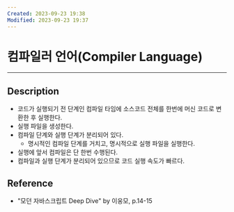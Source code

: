 ```yaml
---
Created: 2023-09-23 19:38
Modified: 2023-09-23 19:37
---
```


# 컴파일러 언어(Compiler Language)
---
## Description
- 코드가 실행되기 전 단계인 컴파일 타임에 소스코드 전체를 한번에 머신 코드로 변환한 후 실행한다.
- 실행 파일을 생성한다.
- 컴파일 단계와 실행 단계가 분리되어 있다.
	- 명시적인 컴파일 단계를 거치고, 명시적으로 실행 파일을 실행한다.
- 실행에 앞서 컴파일은 단 한번 수행된다.
- 컴파일과 실행 단계가 분리되어 있으므로 코드 실행 속도가 빠르다.
## Reference
- "모던 자바스크립트 Deep Dive" by 이웅모, p.14-15